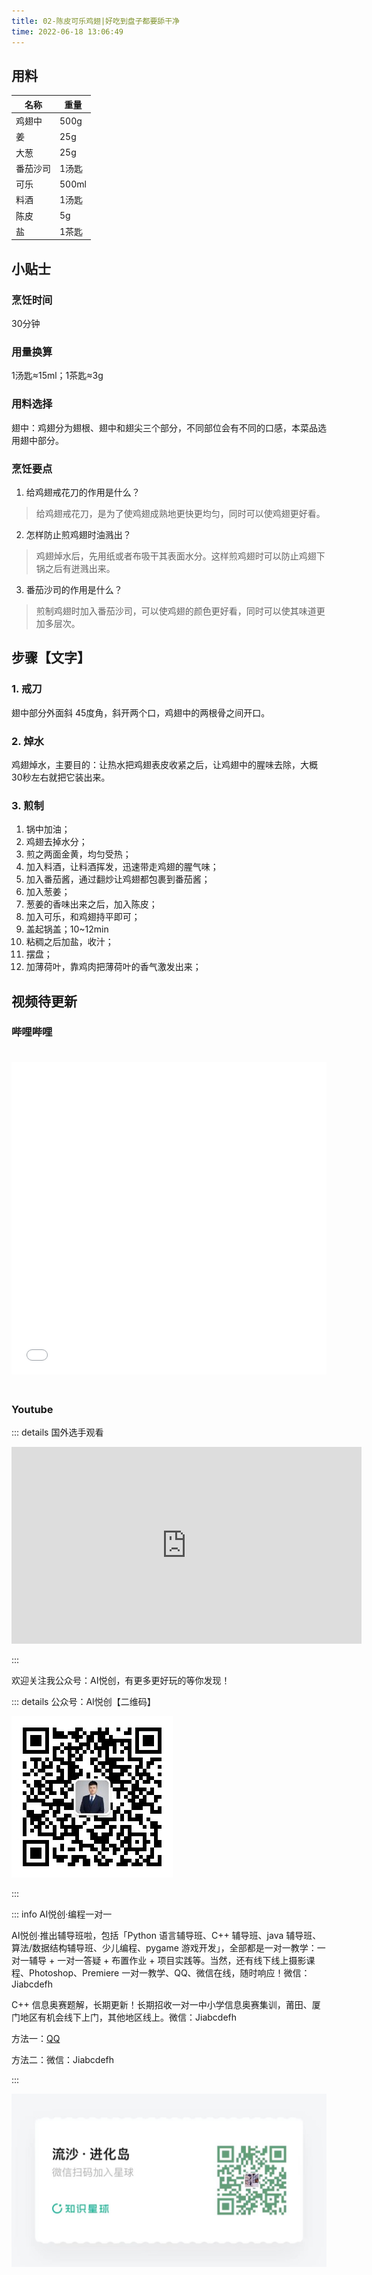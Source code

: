 ```yaml
---
title: 02-陈皮可乐鸡翅|好吃到盘子都要舔干净
time: 2022-06-18 13:06:49
---
```


## 用料

| 名称     | 重量  |
| -------- | ----- |
| 鸡翅中   | 500g  |
| 姜       | 25g   |
| 大葱     | 25g   |
| 番茄沙司 | 1汤匙 |
| 可乐     | 500ml |
| 料酒     | 1汤匙 |
| 陈皮     | 5g    |
| 盐       | 1茶匙 |

## 小贴士

### 烹饪时间

30分钟

### 用量换算

1汤匙≈15ml；1茶匙≈3g

### 用料选择

翅中：鸡翅分为翅根、翅中和翅尖三个部分，不同部位会有不同的口感，本菜品选用翅中部分。



### 烹饪要点

1. 给鸡翅戒花刀的作用是什么？

> 给鸡翅戒花刀，是为了使鸡翅成熟地更快更均匀，同时可以使鸡翅更好看。

2. 怎样防止煎鸡翅时油溅出？

> 鸡翅焯水后，先用纸或者布吸干其表面水分。这样煎鸡翅时可以防止鸡翅下锅之后有迸溅出来。

3. 番茄沙司的作用是什么？

> 煎制鸡翅时加入番茄沙司，可以使鸡翅的颜色更好看，同时可以使其味道更加多层次。

## 步骤【文字】

### 1. 戒刀

翅中部分外面斜 45度角，斜开两个口，鸡翅中的两根骨之间开口。

### 2. 焯水

鸡翅焯水，主要目的：让热水把鸡翅表皮收紧之后，让鸡翅中的腥味去除，大概 30秒左右就把它装出来。

### 3. 煎制

1. 锅中加油；
2. 鸡翅去掉水分；
3. 煎之两面金黄，均匀受热；
4. 加入料酒，让料酒挥发，迅速带走鸡翅的腥气味；
5. 加入番茄酱，通过翻炒让鸡翅都包裹到番茄酱；
6. 加入葱姜；
7. 葱姜的香味出来之后，加入陈皮；
8. 加入可乐，和鸡翅持平即可；
9. 盖起锅盖；10~12min
10. 粘稠之后加盐，收汁；
11. 摆盘；
12. 加薄荷叶，靠鸡肉把薄荷叶的香气激发出来；

## 视频待更新

### 哔哩哔哩

<iframe src="//player.bilibili.com/player.html?aid=642506051&bvid=BV12Y4y1G7VE&cid=750557306&page=1" scrolling="no" border="0" frameborder="no" framespacing="0" allowfullscreen="true" style="width: 100%; height: 500px; max-width: 100%；align:center; padding:20px 0;"> </iframe>

### Youtube

::: details 国外选手观看

<iframe width="560" height="315" src="https://www.youtube.com/embed/IwKyunTrd0w" title="YouTube video player" frameborder="0" allow="accelerometer; autoplay; clipboard-write; encrypted-media; gyroscope; picture-in-picture" allowfullscreen></iframe>

:::

欢迎关注我公众号：AI悦创，有更多更好玩的等你发现！

::: details 公众号：AI悦创【二维码】

![](/gzh.jpg)

:::

::: info AI悦创·编程一对一

AI悦创·推出辅导班啦，包括「Python 语言辅导班、C++ 辅导班、java 辅导班、算法/数据结构辅导班、少儿编程、pygame 游戏开发」，全部都是一对一教学：一对一辅导 + 一对一答疑 + 布置作业 + 项目实践等。当然，还有线下线上摄影课程、Photoshop、Premiere 一对一教学、QQ、微信在线，随时响应！微信：Jiabcdefh

C++ 信息奥赛题解，长期更新！长期招收一对一中小学信息奥赛集训，莆田、厦门地区有机会线下上门，其他地区线上。微信：Jiabcdefh

方法一：[QQ](http://wpa.qq.com/msgrd?v=3&uin=1432803776&site=qq&menu=yes)

方法二：微信：Jiabcdefh

:::

![](/zsxq.jpg)
















